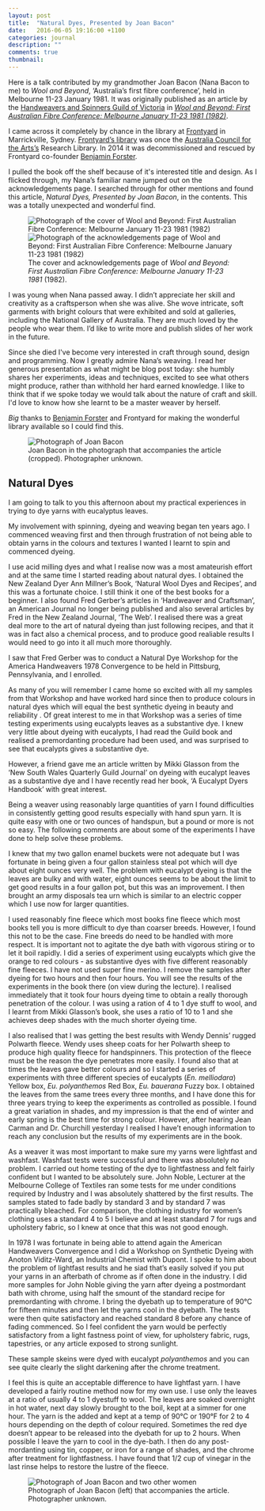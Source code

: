 ```yaml
---
layout: post
title:  "Natural Dyes, Presented by Joan Bacon"
date:   2016-06-05 19:16:00 +1100
categories: journal
description: ""
comments: true
thumbnail: 
---
```


<aside class="notice">
<p>Here is a talk contributed by my grandmother Joan Bacon (Nana Bacon to me) to <em>Wool and Beyond</em>, ‘Australia’s first fibre conference’, held in Melbourne 11-23 January 1981. It was originally published as an article by the <a href="http://handweaversandspinnersguildofvictoria.org.au/">Handweavers and Spinners Guild of Victoria</a> in <a href="https://openlibrary.org/books/OL3244782M/Wool_and_beyond"><cite>Wool and Beyond: First Australian Fibre Conference: Melbourne January 11-23 1981 (1982)</cite></a>.</p>

<p>I came across it completely by chance in the library at <a href="http://frontyardprojects.org/">Frontyard</a> in Marrickville, Sydney. <a href="http://frontyardprojects.org/library">Frontyard’s library</a> was once the <a href="http://www.australiacouncil.gov.au/">Australia Council for the Arts’s</a> Research Library. In 2014 it was decommissioned and rescued by Frontyard co-founder <a href="http://emptybook.net/">Benjamin Forster</a>.</p>

<p>I pulled the book off the shelf because of it's interested title and design. As I flicked through, my Nana’s familiar name jumped out on the acknowledgements page. I searched through for other mentions and found this article, <cite>Natural Dyes, Presented by Joan Bacon</cite>, in the contents. This was a totally unexpected and wonderful find.</p>

<figure id="figure-1" class="graphic-figure central-figure">
  <div class="pair">
    <img alt="Photograph of the cover of Wool and Beyond: First Australian Fibre Conference: Melbourne January 11-23 1981 (1982)" src="/assets/build/wool_and_beyond_first_australian_fibre_conference_cover.jpg" />
    <img alt="Photograph of the acknowledgements page of Wool and Beyond: First Australian Fibre Conference: Melbourne January 11-23 1981 (1982)" src="/assets/build/wool_and_beyond_first_australian_fibre_conference_acknowledgements.jpg" />
  </div>
	<figcaption>The cover and acknowledgements page of <cite>Wool and Beyond: First Australian Fibre Conference: Melbourne January 11-23 1981</cite> (1982).</figcaption>
</figure>

<p>I was young when Nana passed away. I didn’t appreciate her skill and creativity as a craftsperson when she was alive. She wove intricate, soft garments with bright colours that were exhibited and sold at galleries, including the National Gallery of Australia. They are much loved by the people who wear them. I’d like to write more and publish slides of her work in the future.</p>

<p>Since she died I've become very interested in craft through sound, design and programming. Now I greatly admire Nana’s weaving. I read her generous presentation as what might be blog post today: she humbly shares her experiments, ideas and techniques, excited to see what others might produce, rather than withhold her hard earned knowledge. I like to think that if we spoke today we would talk about the nature of craft and skill. I'd love to know how she learnt to be a master weaver by herself.</p>

<p><em>Big</em> thanks to <a href="http://emptybook.net/">Benjamin Forster</a> and Frontyard for making the wonderful library available so I could find this.</p>

<figure id="figure-2" class="graphic-figure central-figure">
	<img alt="Photograph of Joan Bacon" src="/assets/build/1982_joan_bacon_in_wool_and_beyond_crop.jpg" />
	<figcaption>Joan Bacon in the photograph that accompanies the article (cropped). Photographer unknown.</figcaption>
</figure>
</aside>

## Natural Dyes

I am going to talk to you this afternoon about my practical experiences in trying to dye yarns with eucalyptus leaves.

My involvement with spinning, dyeing and weaving began ten years ago. I commenced weaving first and then through frustration of not being able to obtain yarns in the colours and textures I wanted I learnt to spin and commenced dyeing.

I use acid milling dyes and what I realise now was a most amateurish effort and at the same time I started reading about natural dyes. I obtained the New Zealand Dyer Ann Millner’s Book, ‘Natural Wool Dyes and Recipes’, and this was a fortunate choice. I still think it one of the best books for a beginner.  I also found Fred Gerber’s articles in ‘Hardweaver and Craftsman’, an American Journal no longer being published and also several articles by Fred in the New Zealand Journal, ‘The Web’. I realised there was a great deal more to the art of natural dyeing than just following recipes, and that it was in fact also a chemical process, and to produce good realiable results I would need to go into it all much more thoroughly.

I saw that Fred Gerber was to conduct a Natural Dye Workshop for the America Handweavers 1978 Convergence to be held in Pittsburg, Pennsylvania, and I enrolled.

As many of you will remember I came home so excited with all my samples from that Workshop and have worked hard since then to produce colours in natural dyes which will equal the best synthetic dyeing in beauty and reliability . Of great interest to me in that Workshop was a series of time testing experiments using eucalypts leaves as a substantive dye. I knew very little about dyeing with eucalypts, I had read the Guild book and realised a premordanting procedure had been used, and was surprised to see that eucalypts gives a substantive dye.

However, a friend gave me an article written by Mikki Glasson from the ‘New South Wales Quarterly Guild Journal’ on dyeing with eucalypt leaves as a substantive dye and I have recently read her book, ‘A Eucalypt Dyers Handbook’ with great interest.

Being a weaver using reasonably large quantities of yarn I found difficulties in consistently getting good results especially with hand spun yarn. It is quite easy with one or two ounces of handspun, but a pound or more is not so easy. The following comments are about some of the experiments I have done to help solve these problems.

I knew that my two gallon enamel buckets were not adequate but I was fortunate in being given a four gallon stainless steal pot which will dye about eight ounces very well. The problem with eucalypt dyeing is that the leaves are bulky and with water, eight ounces seems to be about the limit to get good results in a four gallon pot, but this was an improvement. I then brought an army disposals tea urn which is similar to an electric copper which I use now for larger quantities.

I used reasonably fine fleece which most books fine fleece which most books tell you is more difficult to dye than coarser breeds. However, I found this not to be the case. Fine breeds do need to be handled with more respect. It is important not to agitate the dye bath with vigorous stiring or to let it boil rapidly. I did a series of experiment using eucalypts which give the orange to red colours - as substantive dyes with five different reasonably fine fleeces. I have not used super fine merino. I remove the samples after dyeing for two hours and then four hours. You will see the results of the experiments in the book there (on view during the lecture). I realised immediately that it took four hours dyeing time to obtain a really thorough penetration of the colour. I was using a ration of 4 to 1 dye stuff to wool, and I learnt from Mikki Glasson’s book, she uses a ratio of 10 to 1 and she achieves deep shades with the much shorter dyeing time.

I also realised that I was getting the best results with Wendy Dennis’ rugged Polwarth fleece. Wendy uses sheep coats for her Polwarth sheep to produce high quality fleece for handspinners. This protection of the fleece must be the reason the dye penetrates more easily. I found also that at times the leaves gave better colours and so I started a series of experiments with three different species of eucalypts (_En. melliodara_) Yellow box, _Eu. polyanthemos_ Red Box, _Eu. bauerana_ Fuzzy box. I obtained the leaves from the same trees every three months, and I have done this for three years trying to keep the experiments as controlled as possible. I found a great variation in shades, and my impression is that the end of winter and early spring is the best time for strong colour.  However, after hearing Jean Carman and Dr. Churchill yesterday I realised I have’t enough information to reach any conclusion but the results of my experiments are in the book.

As a weaver it was most important to make sure my yarns were lightfast and washfast. Washfast tests were successful and there was absolutely no problem. I carried out home testing of the dye to lightfastness and felt fairly confident but I wanted to be absolutely sure. John Noble, Lecturer at the Melbourne College of Textiles ran some tests for me under conditions required by Industry and I was absolutely shattered by the first results. The samples stated to fade badly by standard 3 and by standard 7 was practically bleached. For comparison, the clothing industry for women’s clothing uses a standard 4 to 5 I believe and at least standard 7 for rugs and upholstery fabric, so I knew at once that this was not good enough.

In 1978 I was fortunate in being able to attend again the American Handweavers Convergence and I did a Workshop on Synthetic Dyeing with Anoton Viditz-Ward, an Industrial Chemist with Dupont. I spoke to him about the problem of lightfast results and he siad that’s easily solved if you put your yarns in an afterbath of chrome as if often done in the industry. I did more samples for John Noble giving the yarn after dyeing a postmordant bath with chrome, using half the smount of the standard recipe for premordanting with chrome. I bring the dyebath up to temperature of 90&deg;C for fifteen minutes and then let the yarns cool in the dyebath. The tests were then quite satisfactory and reached standard 8 before any chance of fading commenced. So I feel confident the yarn would be perfectly satisfactory from a light fastness point of view, for upholstery fabric, rugs, tapestries, or any article exposed to strong sunlight.

These sample skeins were dyed with eucalypt _polyanthemos_ and you can see quite clearly the slight darkening after the chrome treatment.

I feel this is quite an acceptable difference to have lightfast yarn. I have developed a fairly routine method now for my own use. I use only the leaves at a ratio of usually 4 to 1 dyestuff to wool. The leaves are soaked overnight in hot water, next day slowly brought to the boil, kept at a simmer for one hour. The yarn is the added and kept at a temp of 90&deg;C or 190&deg;F for 2 to 4 hours depending on the depth of colour required. Sometimes the red dye doesn’t appear to be released into the dyebath for up to 2 hours. When possible I leave the yarn to cool in the dye-bath. I then do any post-mordanting using tin, copper, or iron for a range of shades, and the chrome after treatment for lightfastness. I have found that 1/2 cup of vinegar in the last rinse helps to restore the lustre of the fleece.

<figure id="figure-3" class="medium-wide-figure graphic-figure central-figure">
	<img alt="Photograph of Joan Bacon and two other women" src="/assets/build/1982_joan_bacon_in_wool_and_beyond.jpg" />
	<figcaption>Photograph of Joan Bacon (left) that accompanies the article. Photographer unknown.</figcaption>
</figure>
